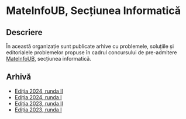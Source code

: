 # MateInfoUB, Secțiunea Informatică

## Descriere

În această organizație sunt publicate arhive cu problemele, soluțiile și editorialele problemelor propuse în cadrul concursului de pre-admitere [MateInfoUB](https://fmi.unibuc.ro/concursul-mateinfoub/), secțiunea informatică.

## Arhivă

* [Ediția 2024, runda II](https://github.com/MateInfo-UB/MateInfoUB-2024-Informatica-Runda-II)
* [Ediția 2024, runda I](https://github.com/MateInfo-UB/MateInfoUB-2024-Informatica-Runda-I)
* [Ediția 2023, runda II](https://github.com/MateInfo-UB/MateInfoUB-2023-Informatica-Runda-II)
* [Ediția 2023, runda I](https://github.com/MateInfo-UB/MateInfoUB-2023-Informatica-Runda-I)
